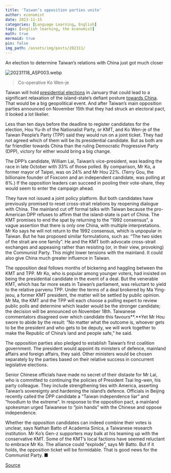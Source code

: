 ```yaml
---
title: 'Taiwan’s opposition parties unite'
author: economist
date: 2023-11-15
categories: [Language Learning, English]
tags: [english learning, the economist]
math: true
mermaid: true
pin: false
img_path: /assets/img/posts/202311/
---
```


An election to determine Taiwan’s relations with China just got much closer

![20231118_ASP003.webp](20231118_ASP003.webp)

> Co-operative Ko Wen-je

Taiwan will hold [presidential elections](https://www.economist.com/the-world-ahead/2023/11/13/china-is-watching-closely-who-will-be-taiwans-next-president) in January that could lead to a significant relaxation of the island-state’s defiant posture [towards China](https://www.economist.com/podcasts/2023/11/14/could-china-take-over-taiwan-without-force). That would be a big geopolitical event. And after Taiwan’s main opposition parties announced on November 15th that they had struck an electoral pact, it looked a lot likelier.

Less than ten days before the deadline to register candidates for the election, Hou Yu-ih of the Nationalist Party, or KMT, and Ko Wen-je of the Taiwan People’s Party (TPP) said they would run on a joint ticket. They had not agreed which of them will be its presidential candidate. But as both are far friendlier towards China than the ruling Democratic Progressive Party (DPP), victory for either would bring a big change.

The DPP’s candidate, William Lai, Taiwan’s vice-president, was leading the race in late October with 33% of those polled. By comparison, Mr Ko, a former mayor of Taipei, was on 24% and Mr Hou 22%. (Terry Gou, the billionaire founder of Foxconn and an independent candidate, was polling at 8%.) If the opposition leaders can succeed in pooling their vote-share, they would seem to enter the campaign ahead.

They have not issued a joint policy platform. But both candidates have previously promised to reset cross-strait relations by reopening dialogue with China. The mainland cut off formal talks with Taiwan because the pro-American DPP refuses to affirm that the island-state is part of China. The KMT promises to end the spat by returning to the “1992 consensus”, a vague assertion that there is only one China, with multiple interpretations. Mr Ko says he will not return to the 1992 consensus, which is unpopular in Taiwan. But he has proposed similar formulations, such as: “The two sides of the strait are one family”. He and the KMT both advocate cross-strait exchanges and appeasing rather than resisting (or, in their view, provoking) the Communist Party. This might lower tensions with the mainland. It could also give China much greater influence in Taiwan.

The opposition deal follows months of bickering and haggling between the KMT and TPP. Mr Ko, who is popular among younger voters, had insisted on being the presidential candidate in the event of a deal. But the venerable KMT, which has far more seats in Taiwan’s parliament, was reluctant to yield to the relative parvenu TPP. Under the terms of a deal brokered by Ma Ying-jeou, a former KMT president, the matter will be settled by public opinion. Mr Ma, the KMT and the TPP will each choose a polling expert to review public polls and determine which leader would be the stronger candidate; the decision will be announced on November 18th. Taiwanese commentators disagreed over which candidate this favours**.**Yet Mr Hou swore to abide by the result: “No matter what the outcome is, whoever gets to be the president and who gets to be deputy, we will work together to make the Republic of China’s land and people safe,” he said.

The opposition parties also pledged to establish Taiwan’s first coalition government. The president would appoint its ministers of defence, mainland affairs and foreign affairs, they said. Other ministers would be chosen separately by the parties based on their relative success in concurrent legislative elections.

Senior Chinese officials have made no secret of their distaste for Mr Lai, who is committed to continuing the policies of President Tsai Ing-wen, his party colleague. They include strengthening ties with America, asserting Taiwan’s sovereignty and hardening the island’s defence. Officials in Beijing recently called the DPP candidate a “Taiwan independence liar” and “hoodlum to the extreme”. In response to the opposition pact, a mainland spokesman urged Taiwanese to “join hands” with the Chinese and oppose independence.

Whether the opposition candidates can indeed combine their votes is unclear, says Nathan Batto of Academia Sinica, a Taiwanese research institution. Mr Ko’s Gen-z supporters may balk at his teaming up with the conservative KMT. Some of the KMT’s local factions have seemed reluctant to embrace Mr Ko. The alliance could “explode”, says Mr Batto. But if it holds, the opposition ticket will be formidable. That is good news for the Communist Party. ■

[Source](https://www.economist.com/asia/2023/11/15/taiwans-opposition-parties-unite)